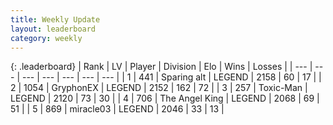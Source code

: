 ```yaml
---
title: Weekly Update
layout: leaderboard
category: weekly
---
```


{: .leaderboard}
| Rank | LV | Player | Division | Elo | Wins | Losses |
| --- | --- | --- | --- | --- | --- | --- |
| <span data-change="5">1</span> | 441 | <span title="ID: 382502">Sparing alt</span> | LEGEND | <span data-change="274">2158</span> | <span data-change="57">60</span> | <span data-change="15">17</span> |
| <span data-change="-1">2</span> | 1054 | <span title="ID: 315148">GryphonEX</span> | LEGEND | <span data-change="176">2152</span> | <span data-change="125">162</span> | <span data-change="54">72</span> |
| <span data-change="108">3</span> | 257 | <span title="ID: 521263">Toxic-Man</span> | LEGEND | <span data-change="445">2120</span> | <span data-change="68">73</span> | <span data-change="27">30</span> |
| <span data-change="27">4</span> | 706 | <span title="ID: 547162">The Angel King</span> | LEGEND | <span data-change="259">2068</span> | <span data-change="48">69</span> | <span data-change="32">51</span> |
| <span data-change="-3">5</span> | 869 | <span title="ID: 416373">miracle03</span> | LEGEND | <span data-change="112">2046</span> | <span data-change="23">33</span> | <span data-change="7">13</span> |